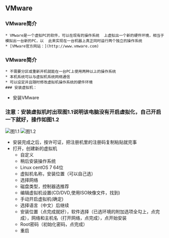 ## VMware

### VMware简介

    * VMware是一个虚拟PC的软件，可以在现有的操作系统  上虚拟出一个新的硬件环境，相当于模拟出一台新的PC，以  此来实现在一台机器上真正同时运行两个独立的操作系统
    * [VMware官方网站：](http://www.vmware.com)
### VMware简介

    * 不需要分区或重新开机就能在一台PC上使用两种以上的操作系统
    * 本机系统可以与虚拟机系统网络通信
    * 可以设定并且随时修改虚拟机操作系统的硬件环境
	### 安装虚拟机：
* 安装VMware
### 注意：安装虚拟机时出现图1.1说明该电脑没有开启虚拟化，自己开启一下就好，操作如图1.2

![图1.1](https://upload*images.jianshu.io/upload_images/14466013*3eed13d736c1432d.png?imageMogr2/auto*orient/strip%7CimageView2/2/w/1240)
![图1.2](https://upload*images.jianshu.io/upload_images/14466013*616752dc237aad00.png?imageMogr2/auto*orient/strip%7CimageView2/2/w/1240) 
* 安装完成之后，按许可证，把注册机里的注册码复制粘贴就完事
* 打开，创建新的虚拟机
  * 自定义
  * 稍后安装操作系统
  * Linux centOS 7 64位
  * 虚拟机名称，安装位置（可以自己选）
  * 选择网络
  * 磁盘类型，控制器选推荐
  * 编辑虚拟机设置(CD/DVD,使用ISO映像文件，找到)
  * 手动开启虚拟机(确定)
  * 选择语言（中文）后继续
  * 安装位置（点完成就好），软件选择（已选环境的附加选项全勾上，点完成），网络和主机名（打开网络，点完成），点开始安装
  * Root密码（初始化密码，点完成）
  * 重启